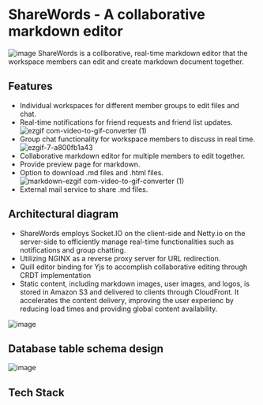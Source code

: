 # ShareWords - A collaborative markdown editor
![image](https://github.com/ferris110443/ShareWords/assets/58131832/99c1894b-094e-4955-b8cb-e623579b9dec)
ShareWords is a collborative, real-time markdown editor that the workspace members can edit and create markdown document together.

## Features
* Individual workspaces for different member groups to edit files and chat.
* Real-time notifications for friend requests and friend list updates.
![ezgif com-video-to-gif-converter (1)](https://github.com/ferris110443/ShareWords/assets/58131832/c4ce6521-396e-48c0-ab79-18997d6cc6a4)
* Group chat functionality for workspace members to discuss in real time.
![ezgif-7-a800fb1a43](https://github.com/ferris110443/ShareWords/assets/58131832/d49b294f-08b0-4193-80b2-ba8fed93c3a2)
* Collaborative markdown editor for multiple members to edit together.
* Provide preview page for markdown.
* Option to download .md files and .html files.
![markdown-ezgif com-video-to-gif-converter (1)](https://github.com/ferris110443/ShareWords/assets/58131832/0045b41b-96e0-40c2-a41c-10630c64ff85)
* External mail service to share .md files.

## Architectural diagram

* ShareWords employs Socket.IO on the client-side and Netty.io on the server-side to efficiently manage real-time functionalities such as notifications and group chatting. 
* Utilizing NGINX as a reverse proxy server for URL redirection.
* Quill editor binding for Yjs to accomplish collaborative editing through CRDT implementation
* Static content, including markdown images, user images, and logos, is stored in Amazon S3 and delivered to clients through CloudFront. It accelerates the content delivery, improving the user experienc by reducing load times and providing global content availability.

![image](https://github.com/ferris110443/ShareWords/assets/58131832/d709a7f7-ebc8-430e-b952-7827caad27cc)



## Database table schema design
![image](https://github.com/ferris110443/ShareWords/assets/58131832/d4042140-7da9-407e-9592-5d81fc2b207f)

## Tech Stack
